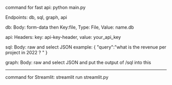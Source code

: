 command for fast api:
python main.py

Endpoints: db, sql, graph, api

db:
Body: form-data then Key:file, Type: File, Value: name.db

api:
Headers: key: api-key-header, value: your_api_key

sql:
Body: raw and select JSON
example: {
    "query":"what is the revenue per project in 2022 ? "
}

graph:
Body: raw and select JSON and put the output of /sql into this

-----------------------------------------------------------
command for Streamlit:
streamlit run streamlit.py 
